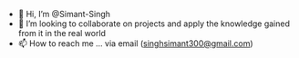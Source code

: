 - 👋 Hi, I’m @Simant-Singh
- 💞️ I’m looking to collaborate on projects and apply the knowledge gained from it in the real world
- 📫 How to reach me ... via email (singhsimant300@gmail.com)

<!---
Simant-Singh/Simant-Singh is a ✨ special ✨ repository because its `README.md` (this file) appears on your GitHub profile.
You can click the Preview link to take a look at your changes.
--->
